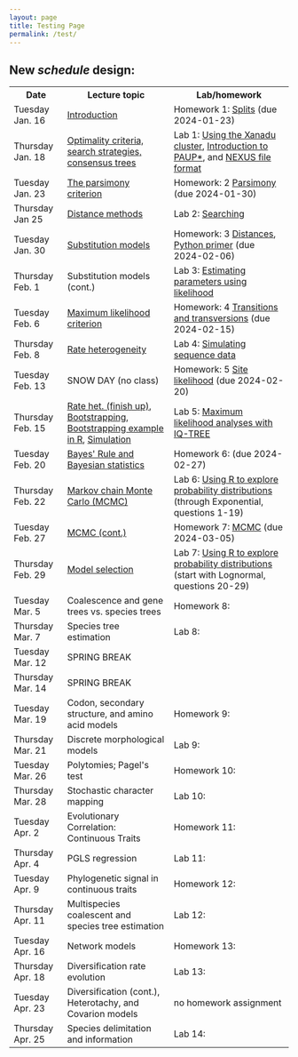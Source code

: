 ```yaml
---
layout: page
title: Testing Page
permalink: /test/
---
```


## New _schedule_ design:

<table>
<tr><th>Date</th> <th>Lecture topic</th> <th>Lab/homework</th></tr>
<tr><td>Tuesday Jan. 16   </td><td> <a href="https://gnetum.eeb.uconn.edu/courses/phylogenetics/01-intro-annotated.pdf">Introduction</a>                                                </td><td> Homework 1: <a href="https://gnetum.eeb.uconn.edu/courses/phylogenetics/hw1-TreeFromSplits.pdf">Splits</a> (due 2024-01-23)                                                            </td></tr>
<tr><td>Thursday Jan. 18  </td><td> <a href="https://gnetum.eeb.uconn.edu/courses/phylogenetics/02-searching-annotated.pdf">Optimality criteria, search strategies, consensus trees</a> </td><td> Lab 1: <a href="https://plewis.github.io/xanadu/">Using the Xanadu cluster</a>, <a href="/paup/">Introduction to PAUP*</a>, and <a href="/nexus/">NEXUS file format</a>                                      </td></tr>
<tr><td>Tuesday Jan. 23   </td><td> <a href="https://gnetum.eeb.uconn.edu/courses/phylogenetics/03-parsimony-annotated.pdf">The parsimony criterion</a>                                 </td><td> Homework: 2 <a href="https://gnetum.eeb.uconn.edu/courses/phylogenetics/hw2-parsimony.pdf">Parsimony</a> (due 2024-01-30)                                                              </td></tr>
<tr><td>Thursday Jan 25   </td><td> <a href="https://gnetum.eeb.uconn.edu/courses/phylogenetics/04-distances-annotated.pdf">Distance methods</a>                                        </td><td> Lab 2: <a href="https://plewis.github.io/searching/">Searching</a>                                                                                                                                           </td></tr>
<tr><td>Tuesday Jan. 30   </td><td> <a href="https://gnetum.eeb.uconn.edu/courses/phylogenetics/05-models-annotated.pdf">Substitution models</a>                                        </td><td> Homework: 3 <a href="https://gnetum.eeb.uconn.edu/courses/phylogenetics/hw3-distance.pdf">Distances</a>, <a href="https://plewis.github.io/python/">Python primer</a> (due 2024-02-06) </td></tr>
<tr><td>Thursday Feb. 1   </td><td> Substitution models (cont.)                                                                                                                         </td><td> Lab 3: <a href="https://plewis.github.io/likelihood/">Estimating parameters using likelihood</a>                                                                                                             </td></tr>
<tr><td>Tuesday Feb. 6    </td><td> <a href="https://gnetum.eeb.uconn.edu/courses/phylogenetics/06-likelihood-annotated.pdf">Maximum likelihood criterion</a>                           </td><td> Homework: 4 <a href="https://gnetum.eeb.uconn.edu/courses/phylogenetics/04-hw4-k80beta.pdf">Transitions and transversions</a> (due 2024-02-15)                                         </td></tr>
<tr><td>Thursday Feb. 8   </td><td> <a href="https://gnetum.eeb.uconn.edu/courses/phylogenetics/07-ratehet-annotated.pdf">Rate heterogeneity </a>                                       </td><td> Lab 4: <a href="https://plewis.github.io/simulation/">Simulating sequence data</a>                                                                                                                           </td></tr>
<tr><td>Tuesday Feb. 13	  </td><td> SNOW DAY (no class)                                                                                                                                 </td><td> Homework: 5 <a href="https://gnetum.eeb.uconn.edu/courses/phylogenetics/hw5-likelihood.pdf">Site likelihood</a> (due 2024-02-20)                                                       </td></tr>
<tr><td>Thursday Feb. 15  </td><td> <a href="https://gnetum.eeb.uconn.edu/courses/phylogenetics/07-ratehet2-annotated.pdf">Rate het. (finish up)</a>, 
                                    <a href="https://gnetum.eeb.uconn.edu/courses/phylogenetics/08-bootstrapping-annotated.pdf">Bootstrapping</a>, 
                                    <a href="https://gnetum.eeb.uconn.edu/courses/phylogenetics/bootstrap.Rmd">Bootstrapping example in R</a>, 
                                    <a href="https://gnetum.eeb.uconn.edu/courses/phylogenetics/08-simulation-annotated.pdf">Simulation</a>                                             </td><td> Lab 5: <a href="https://plewis.github.io/iqtree/">Maximum likelihood analyses with IQ-TREE</a>                                                                                                                </td></tr>
<tr><td>Tuesday Feb. 20   </td><td> <a href="https://gnetum.eeb.uconn.edu/courses/phylogenetics/09-bayesrule-annotated.pdf">Bayes' Rule and Bayesian statistics</a>                     </td><td> Homework 6: <a href="https://plewis.github.io/hwratehet/"></a> (due 2024-02-27)                                                                                                                         </td></tr>
<tr><td>Thursday Feb. 22  </td><td> <a href="https://gnetum.eeb.uconn.edu/courses/phylogenetics/10-mcmc-annotated.pdf">Markov chain Monte Carlo (MCMC)</a>                              </td><td> Lab 6: <a href="https://plewis.github.io/rprobdist/">Using R to explore probability distributions</a> (through Exponential, questions 1-19)                                                                  </td></tr>
<tr><td>Tuesday Feb. 27   </td><td> <a href="https://gnetum.eeb.uconn.edu/courses/phylogenetics/11-mcmc2-annotated.pdf">MCMC (cont.)</a>                                                </td><td> Homework 7: <a href="https://plewis.github.io/hwmcmc/">MCMC</a> (due 2024-03-05)                                                                                                                               </td></tr>
<tr><td>Thursday Feb. 29  </td><td> <a href="https://gnetum.eeb.uconn.edu/courses/phylogenetics/12-model-selection.pdf">Model selection</a>                                             </td><td> Lab 7: <a href="https://plewis.github.io/rprobdist/">Using R to explore probability distributions</a> (start with Lognormal, questions 20-29)                                                                </td></tr>
<tr><td>Tuesday Mar. 5    </td><td> Coalescence and gene trees vs. species trees                                                                                                        </td><td> Homework 8:</td></tr>
<tr><td>Thursday Mar. 7   </td><td> Species tree estimation                                                                                                                             </td><td> Lab 8:</td></tr>
<tr><td>Tuesday Mar. 12   </td><td> SPRING BREAK                                                                                                                                        </td><td></td></tr>
<tr><td>Thursday Mar. 14  </td><td> SPRING BREAK                                                                                                                                        </td><td></td></tr>
<tr><td>Tuesday Mar.  19  </td><td> Codon, secondary structure, and amino acid models                                                                                                   </td><td> Homework 9:</td></tr>
<tr><td>Thursday Mar. 21  </td><td> Discrete morphological models                                                                                                                       </td><td> Lab 9:</td></tr>
<tr><td>Tuesday Mar. 26   </td><td> Polytomies; Pagel's test                                                                                                                            </td><td> Homework 10:</td></tr>
<tr><td>Thursday Mar. 28  </td><td> Stochastic character mapping                                                                                                                        </td><td> Lab 10:</td></tr>
<tr><td>Tuesday Apr. 2    </td><td> Evolutionary Correlation: Continuous Traits                                                                                                         </td><td> Homework 11:</td></tr>
<tr><td>Thursday Apr. 4   </td><td> PGLS regression                                                                                                                                     </td><td> Lab 11:</td></tr>
<tr><td>Tuesday Apr. 9    </td><td> Phylogenetic signal in continuous traits                                                                                                            </td><td> Homework 12:</td></tr>
<tr><td>Thursday Apr. 11  </td><td> Multispecies coalescent and species tree estimation                                                                                                 </td><td> Lab 12:</td></tr>
<tr><td>Tuesday Apr. 16   </td><td> Network models                                                                                                                                      </td><td> Homework 13:</td></tr>
<tr><td>Thursday Apr. 18  </td><td> Diversification rate evolution                                                                                                                      </td><td> Lab 13:</td></tr>
<tr><td>Tuesday Apr. 23   </td><td> Diversification (cont.), Heterotachy, and Covarion models                                                                                           </td><td> no homework assignment</td></tr>
<tr><td>Thursday Apr. 25  </td><td> Species delimitation and information                                                                                                                </td><td> Lab 14:</td></tr>
</table>